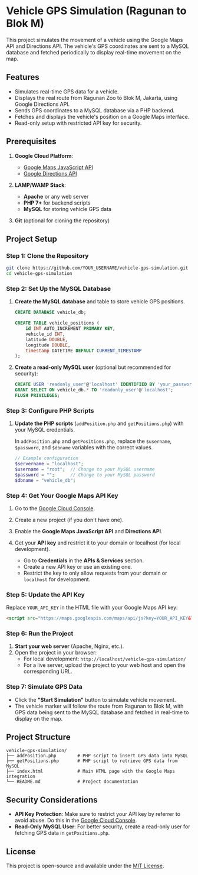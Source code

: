 
# Vehicle GPS Simulation (Ragunan to Blok M)

This project simulates the movement of a vehicle using the Google Maps API and Directions API. The vehicle's GPS coordinates are sent to a MySQL database and fetched periodically to display real-time movement on the map.

## Features
- Simulates real-time GPS data for a vehicle.
- Displays the real route from Ragunan Zoo to Blok M, Jakarta, using Google Directions API.
- Sends GPS coordinates to a MySQL database via a PHP backend.
- Fetches and displays the vehicle's position on a Google Maps interface.
- Read-only setup with restricted API key for security.

## Prerequisites

1. **Google Cloud Platform**:
   - [Google Maps JavaScript API](https://developers.google.com/maps/documentation/javascript/overview)
   - [Google Directions API](https://developers.google.com/maps/documentation/directions/overview)

2. **LAMP/WAMP Stack**:
   - **Apache** or any web server
   - **PHP 7+** for backend scripts
   - **MySQL** for storing vehicle GPS data

3. **Git** (optional for cloning the repository)

## Project Setup

### Step 1: Clone the Repository

```bash
git clone https://github.com/YOUR_USERNAME/vehicle-gps-simulation.git
cd vehicle-gps-simulation
```

### Step 2: Set Up the MySQL Database

1. **Create the MySQL database** and table to store vehicle GPS positions.

   ```sql
   CREATE DATABASE vehicle_db;

   CREATE TABLE vehicle_positions (
       id INT AUTO_INCREMENT PRIMARY KEY,
       vehicle_id INT,
       latitude DOUBLE,
       longitude DOUBLE,
       timestamp DATETIME DEFAULT CURRENT_TIMESTAMP
   );
   ```

2. **Create a read-only MySQL user** (optional but recommended for security):

   ```sql
   CREATE USER 'readonly_user'@'localhost' IDENTIFIED BY 'your_password';
   GRANT SELECT ON vehicle_db.* TO 'readonly_user'@'localhost';
   FLUSH PRIVILEGES;
   ```

### Step 3: Configure PHP Scripts

1. **Update the PHP scripts** (`addPosition.php` and `getPositions.php`) with your MySQL credentials.
   
   In `addPosition.php` and `getPositions.php`, replace the `$username`, `$password`, and `$dbname` variables with the correct values.

   ```php
   // Example configuration
   $servername = "localhost";
   $username = "root";  // Change to your MySQL username
   $password = "";      // Change to your MySQL password
   $dbname = "vehicle_db";
   ```

### Step 4: Get Your Google Maps API Key

1. Go to the [Google Cloud Console](https://console.cloud.google.com/).
2. Create a new project (if you don't have one).
3. Enable the **Google Maps JavaScript API** and **Directions API**.
4. Get your **API key** and restrict it to your domain or localhost (for local development).

   - Go to **Credentials** in the **APIs & Services** section.
   - Create a new API key or use an existing one.
   - Restrict the key to only allow requests from your domain or `localhost` for development.

### Step 5: Update the API Key

Replace `YOUR_API_KEY` in the HTML file with your Google Maps API key:

```html
<script src="https://maps.googleapis.com/maps/api/js?key=YOUR_API_KEY&libraries=geometry"></script>
```

### Step 6: Run the Project

1. **Start your web server** (Apache, Nginx, etc.).
2. Open the project in your browser:
   - For local development: `http://localhost/vehicle-gps-simulation/`
   - For a live server, upload the project to your web host and open the corresponding URL.

### Step 7: Simulate GPS Data

- Click the **"Start Simulation"** button to simulate vehicle movement.
- The vehicle marker will follow the route from Ragunan to Blok M, with GPS data being sent to the MySQL database and fetched in real-time to display on the map.

## Project Structure

```
vehicle-gps-simulation/
├── addPosition.php        # PHP script to insert GPS data into MySQL
├── getPositions.php       # PHP script to retrieve GPS data from MySQL
├── index.html             # Main HTML page with the Google Maps integration
└── README.md              # Project documentation
```

## Security Considerations

- **API Key Protection**: Make sure to restrict your API key by referrer to avoid abuse. Do this in the [Google Cloud Console](https://console.cloud.google.com/).
- **Read-Only MySQL User**: For better security, create a read-only user for fetching GPS data in `getPositions.php`.

## License

This project is open-source and available under the [MIT License](LICENSE).

